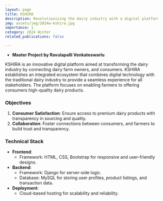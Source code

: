 ```yaml
---
layout: page  
title: KSHIRA  
description: Revolutionizing the dairy industry with a digital platform for sustainable practices and enhanced animal welfare.  
img: assets/img/2024w-kshira.jpg
importance: 1  
category: 2024 Winter  
related_publications: false  

---
```


- **Master Project by Ravulapalli Venkateswarlu**

KSHIRA is an innovative digital platform aimed at transforming the dairy industry by connecting dairy farm owners, and consumers. KSHIRA establishes an integrated ecosystem that combines digital technology with the traditional dairy industry to provide a seamless experience for all stakeholders. The platform focuses on enabling farmers to offering consumers high-quality dairy products.

### Objectives

1. **Consumer Satisfaction**: Ensure access to premium dairy products with transparency in sourcing and quality.  
4. **Collaboration**: Foster connections between consumers, and farmers to build trust and transparency.

### Technical Stack

- **Frontend**:  
  - Framework: HTML, CSS, Bootstrap for responsive and user-friendly designs.  
- **Backend**:  
  - Framework: Django for server-side logic.  
  - Database: MySQL for storing user profiles, product listings, and transaction data.  
- **Deployment**:  
  - Cloud-based hosting for scalability and reliability.  
